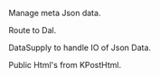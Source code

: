Manage meta Json data.

Route to Dal.

DataSupply to handle IO of Json Data.

Public Html's from KPostHtml.
